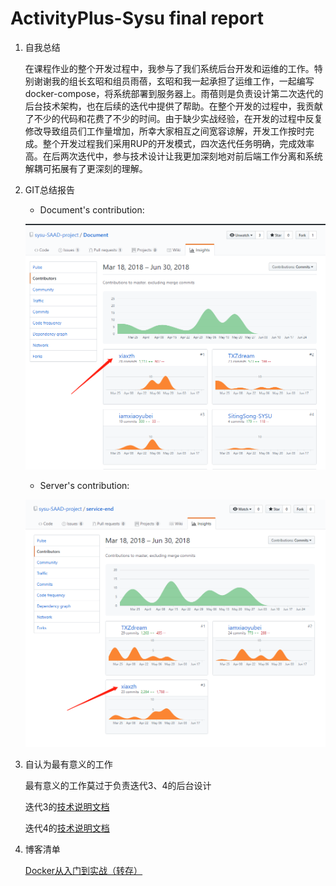 # ActivityPlus-Sysu final report

1. 自我总结

    在课程作业的整个开发过程中，我参与了我们系统后台开发和运维的工作。特别谢谢我的组长玄昭和组员雨蓓，玄昭和我一起承担了运维工作，一起编写docker-compose，将系统部署到服务器上。雨蓓则是负责设计第二次迭代的后台技术架构，也在后续的迭代中提供了帮助。在整个开发的过程中，我贡献了不少的代码和花费了不少的时间。由于缺少实战经验，在开发的过程中反复修改导致组员们工作量增加，所幸大家相互之间宽容谅解，开发工作按时完成。整个开发过程我们采用RUP的开发模式，四次迭代任务明确，完成效率高。在后两次迭代中，参与技术设计让我更加深刻地对前后端工作分离和系统解耦可拓展有了更深刻的理解。


2. GIT总结报告

    - Document's contribution:
    
    ![](./pic/document-contribution.png)

    - Server's contribution:

    ![](./pic/server-contribution.png)

3. 自认为最有意义的工作

    最有意义的工作莫过于负责迭代3、4的后台设计

    迭代3的[技术说明文档](https://github.com/sysu-SAAD-project/Document/blob/master/iter-3/%E6%8A%80%E6%9C%AF%E8%AF%B4%E6%98%8E%E6%96%87%E6%A1%A3.md)

    迭代4的[技术说明文档](https://github.com/sysu-SAAD-project/Document/blob/master/iter-4/%E6%8A%80%E6%9C%AF%E8%AF%B4%E6%98%8E%E6%96%87%E6%A1%A3.md)

4. 博客清单

    [Docker从入门到实战（转存）](https://www.kancloud.cn/maozhenggang/docker-api/94196)

